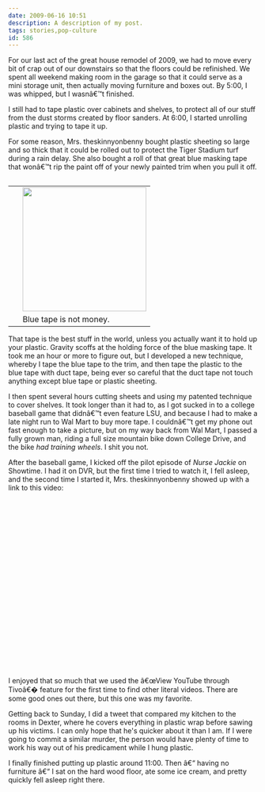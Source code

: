 ```yaml
---
date: 2009-06-16 10:51
description: A description of my post.
tags: stories,pop-culture
id: 586
---
```

For our last act of the great house remodel of 2009, we had to move every bit of crap out of our downstairs so that the floors could be refinished.  We spent all weekend making room in the garage so that it could serve as a mini storage unit, then actually moving furniture and boxes out.  By 5:00, I was whipped, but I wasnâ€™t finished.

I still had to tape plastic over cabinets and shelves, to protect all of our stuff from the dust storms created by floor sanders.  At 6:00, I started unrolling plastic and trying to tape it up.
<!--more-->
For some reason, Mrs. theskinnyonbenny bought plastic sheeting so large and so thick that it could be rolled out to protect the Tiger Stadium turf during a rain delay.  She also bought a roll of that great blue masking tape that wonâ€™t rip the paint off of your newly painted trim when you pull it off.

<table cellpadding="2" align="right"><tr><td width="5" rowspan="2"><spacer type="block" width="5" height="1"></td><td width="250" ><img src="http://img526.yfrog.com/img526/2677/cik.jpg" width="250"></td></tr><tr><td class="caption" width="250">Blue tape is not money.</td></tr></table>

That tape is the best stuff in the world, unless you actually want it to hold up your plastic.  Gravity scoffs at the holding force of the blue masking tape.  It took me an hour or more to figure out, but I developed a new technique, whereby I tape the blue tape to the trim, and then tape the plastic to the blue tape with duct tape, being ever so careful that the duct tape not touch anything except blue tape or plastic sheeting.

I then spent several hours cutting sheets and using my patented technique to cover shelves.  It took longer than it had to, as I got sucked in to a college baseball game that didnâ€™t even feature LSU, and because I had to make a late night run to Wal Mart to buy more tape.  I couldnâ€™t get my phone out fast enough to take a picture, but on my way back from Wal Mart, I passed a fully grown man, riding a full size mountain bike down College Drive, and the bike <i>had training wheels</i>.  I shit you not.

After the baseball game, I kicked off the pilot episode of <i>Nurse Jackie</i> on Showtime.  I had it on DVR, but the first time I tried to watch it, I fell asleep, and the second time I started it, Mrs. theskinnyonbenny showed up with a link to this video:

<object width="425" height="344"><param name="movie" value="http://www.youtube.com/v/lj-x9ygQEGA&hl=en&fs=1&"></param><param name="allowFullScreen" value="true"></param><param name="allowscriptaccess" value="always"></param><embed src="http://www.youtube.com/v/lj-x9ygQEGA&hl=en&fs=1&" type="application/x-shockwave-flash" allowscriptaccess="always" allowfullscreen="true" width="425" height="344"></embed></object>

I enjoyed that so much that we used the â€œView YouTube through Tivoâ€� feature for the first time to find other literal videos.  There are some good ones out there, but this one was my favorite.

Getting back to Sunday, I did a tweet that compared my kitchen to the rooms in Dexter, where he covers everything in plastic wrap before sawing up his victims.  I can only hope that he's quicker about it than I am.  If I were going to commit a similar murder, the person would have plenty of time to work his way out of his predicament while I hung plastic.

I finally finished putting up plastic around 11:00.  Then â€“ having no furniture â€“ I sat on the hard wood floor, ate some ice cream, and pretty quickly fell asleep right there.